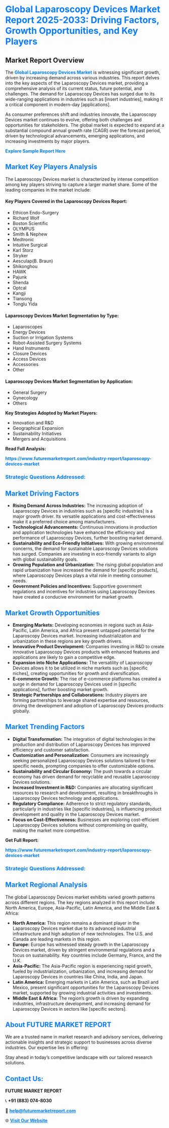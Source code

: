 <h1 style="color: #007BFF;">Global Laparoscopy Devices Market Report 2025-2033: Driving Factors, Growth Opportunities, and Key Players</h1>

<section id="overview">
<h2>Market Report Overview</h2>
<p>The <a href="https://www.futuremarketreport.com/industry-report/laparoscopy-devices-market" style="color: #007BFF; text-decoration: none;"><strong>Global Laparoscopy Devices Market</strong></a> is witnessing significant growth, driven by increasing demand across various industries. This report delves into the key aspects of the Laparoscopy Devices market, providing a comprehensive analysis of its current status, future potential, and challenges. The demand for Laparoscopy Devices has surged due to its wide-ranging applications in industries such as [insert industries], making it a critical component in modern-day [applications].</p>
<p>As consumer preferences shift and industries innovate, the Laparoscopy Devices market continues to evolve, offering both challenges and opportunities for stakeholders. The global market is expected to expand at a substantial compound annual growth rate (CAGR) over the forecast period, driven by technological advancements, emerging applications, and increasing investments by major players.</p>
</section>

<section id="overview">
<p><a href="https://www.futuremarketreport.com/request-sample/reportId=80231" style="color: #007BFF; text-decoration: none;"><strong>Explore Sample Report Here</strong></a></p>
</section>

<section id="key-players">
<h2 style="color: #007BFF;">Market Key Players Analysis</h2>
<p>The Laparoscopy Devices market is characterized by intense competition among key players striving to capture a larger market share. Some of the leading companies in the market include:</p>
<h4>Key Players Covered in the Laparoscopy Devices Report:</h4>
<ul><li>Ethicon Endo-Surgery</li><li>Richard Wolf</li><li>Boston Scientific</li><li>OLYMPUS</li><li>Smith &amp; Nephew</li><li>Medtronic</li><li>Intuitive Surgical</li><li>Karl Storz</li><li>Stryker</li><li>Aesculap(B. Braun)</li><li>Shikonghou</li><li>HAWK</li><li>Pajunk</li><li>Shenda</li><li>Optcal</li><li>Kangji</li><li>Tiansong</li><li>Tonglu Yida</li></ul>
<h4>Laparoscopy Devices Market Segmentation by Type:</h4>
<ul><li>Laparoscopes</li><li>Energy Devices</li><li>Suction or Irrigation Systems</li><li>Robot-Assisted Surgery Systems</li><li>Hand Instruments</li><li>Closure Devices</li><li>Access Devices</li><li>Accessories</li><li>Other</li></ul>

<h4>Laparoscopy Devices Market Segmentation by Application:</h4>
<ul><li>General Surgery</li><li>Gynecology</li><li>Others</li></ul>
<p><strong>Key Strategies Adopted by Market Players:</strong></p>
<ul>
<li>Innovation and R&D</li>
<li>Geographical Expansion</li>
<li>Sustainability Initiatives</li>
<li>Mergers and Acquisitions</li>
</ul>
</section>

<section>
<p><strong>Read Full Analysis: </strong></p><a href="https://www.futuremarketreport.com/industry-report/laparoscopy-devices-market" style="color: #007BFF; text-decoration: none;"><strong>https://www.futuremarketreport.com/industry-report/laparoscopy-devices-market</strong></a>
<h3 style="color: #007BFF;">Strategic Questions Addressed:</h3>
</section>

<section id="driving-factors">
<h2 style="color: #007BFF;">Market Driving Factors</h2>
<ul>
<li><strong>Rising Demand Across Industries:</strong> The increasing adoption of Laparoscopy Devices in industries such as [specific industries] is a major growth driver. Its versatile applications and cost-effectiveness make it a preferred choice among manufacturers.</li>
<li><strong>Technological Advancements:</strong> Continuous innovations in production and application technologies have enhanced the efficiency and performance of Laparoscopy Devices, further boosting market demand.</li>
<li><strong>Sustainability and Eco-Friendly Initiatives:</strong> With growing environmental concerns, the demand for sustainable Laparoscopy Devices solutions has surged. Companies are investing in eco-friendly variants to align with global sustainability goals.</li>
<li><strong>Growing Population and Urbanization:</strong> The rising global population and rapid urbanization have increased the demand for [specific products], where Laparoscopy Devices plays a vital role in meeting consumer needs.</li>
<li><strong>Government Policies and Incentives:</strong> Supportive government regulations and incentives for industries using Laparoscopy Devices have created a conducive environment for market growth.</li>
</ul>
</section>

<section id="growth-opportunities">
<h2 style="color: #007BFF;">Market Growth Opportunities</h2>
<ul>
<li><strong>Emerging Markets:</strong> Developing economies in regions such as Asia-Pacific, Latin America, and Africa present untapped potential for the Laparoscopy Devices market. Increasing industrialization and urbanization in these regions are key growth drivers.</li>
<li><strong>Innovative Product Development:</strong> Companies investing in R&D to create innovative Laparoscopy Devices products with enhanced features and applications are likely to gain a competitive edge.</li>
<li><strong>Expansion into Niche Applications:</strong> The versatility of Laparoscopy Devices allows it to be utilized in niche markets such as [specific niches], creating opportunities for growth and diversification.</li>
<li><strong>E-commerce Growth:</strong> The rise of e-commerce platforms has created a surge in demand for Laparoscopy Devices used in [specific applications], further boosting market growth.</li>
<li><strong>Strategic Partnerships and Collaborations:</strong> Industry players are forming partnerships to leverage shared expertise and resources, driving the development and adoption of Laparoscopy Devices products globally.</li>
</ul>
</section>

<section id="trending-factors">
<h2 style="color: #007BFF;">Market Trending Factors</h2>
<ul>
<li><strong>Digital Transformation:</strong> The integration of digital technologies in the production and distribution of Laparoscopy Devices has improved efficiency and customer satisfaction.</li>
<li><strong>Customization and Personalization:</strong> Consumers are increasingly seeking personalized Laparoscopy Devices solutions tailored to their specific needs, prompting companies to offer customizable options.</li>
<li><strong>Sustainability and Circular Economy:</strong> The push towards a circular economy has driven demand for recyclable and reusable Laparoscopy Devices solutions.</li>
<li><strong>Increased Investment in R&D:</strong> Companies are allocating significant resources to research and development, resulting in breakthroughs in Laparoscopy Devices technology and applications.</li>
<li><strong>Regulatory Compliance:</strong> Adherence to strict regulatory standards, particularly in industries like [specific industries], is influencing product development and quality in the Laparoscopy Devices market.</li>
<li><strong>Focus on Cost-Effectiveness:</strong> Businesses are exploring cost-efficient Laparoscopy Devices solutions without compromising on quality, making the market more competitive.</li>
</ul>
</section>

<section>
<p><strong>Get Full Report: </strong></p><a href="https://www.futuremarketreport.com/industry-report/laparoscopy-devices-market" style="color: #007BFF; text-decoration: none;"><strong>https://www.futuremarketreport.com/industry-report/laparoscopy-devices-market</strong></a>
<h3 style="color: #007BFF;">Strategic Questions Addressed:</h3>
</section>


<section id="regional-analysis">
<h2 style="color: #007BFF;">Market Regional Analysis</h2>
<p>The global Laparoscopy Devices market exhibits varied growth patterns across different regions. The key regions analyzed in this report include North America, Europe, Asia-Pacific, Latin America, and the Middle East & Africa:</p>
<ul>
<li><strong>North America:</strong> This region remains a dominant player in the Laparoscopy Devices market due to its advanced industrial infrastructure and high adoption of new technologies. The U.S. and Canada are leading markets in this region.</li>
<li><strong>Europe:</strong> Europe has witnessed steady growth in the Laparoscopy Devices market, driven by stringent environmental regulations and a focus on sustainability. Key countries include Germany, France, and the U.K.</li>
<li><strong>Asia-Pacific:</strong> The Asia-Pacific region is experiencing rapid growth, fueled by industrialization, urbanization, and increasing demand for Laparoscopy Devices in countries like China, India, and Japan.</li>
<li><strong>Latin America:</strong> Emerging markets in Latin America, such as Brazil and Mexico, present significant opportunities for the Laparoscopy Devices market, supported by growing industrial activities and investments.</li>
<li><strong>Middle East & Africa:</strong> The region’s growth is driven by expanding industries, infrastructure development, and increasing demand for Laparoscopy Devices in sectors like [specific sectors].</li>
</ul>
</section>

<footer>
<h2 style="color: #007BFF;">About FUTURE MARKET REPORT</h2>
<p>We are a trusted name in market research and advisory services, delivering actionable insights and strategic support to businesses across diverse industries. Our expertise lies in offering:</p>

<p>Stay ahead in today’s competitive landscape with our tailored research solutions.</p>

<h2 style="color: #007BFF;">Contact Us:</h2>
<p><strong>FUTURE MARKET REPORT</strong></p>
<p>📞 <strong>+91 (883) 074-8030</strong></p>
<p>📧 <strong><a href="mailto:help@futuremarketreport.com" style="color: #007BFF;">help@futuremarketreport.com</a></strong></p>
<p>🌐 <strong><a href="https://www.futuremarketreport.com/" style="color: #007BFF;">Visit Our Website</a></strong></p>
</footer>